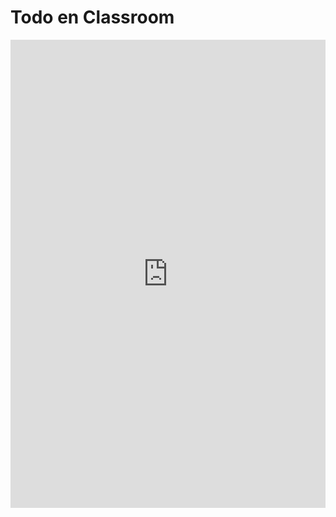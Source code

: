 # Todo en Classroom

<iframe src="https://docs.google.com/presentation/d/e/2PACX-1vT-gKLglVqnNiqf2WREHPOSh8p6Q-1aWP4UNkU67K8zsPH_i4frgKpCVtkiEuOCn1l0hEkSSePeBQa7/embed?start=false&loop=false&delayms=3000" frameborder="0" width="100%" height=
"749" allowfullscreen="true" mozallowfullscreen="true" webkitallowfullscreen="true"></iframe>

